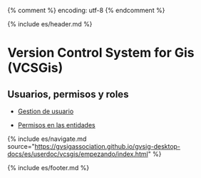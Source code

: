 {% comment %} encoding: utf-8 {% endcomment %}

{% include es/header.md %}

# Version Control System for Gis (VCSGis)

## Usuarios, permisos y roles

  * [Gestion de usuario](gestion_de_usuarios_t.md)

  * [Permisos en las entidades](permisos_en_las_entidades_t.md)

{% include es/navigate.md 
   source="https://gvsigassociation.github.io/gvsig-desktop-docs/es/userdoc/vcsgis/empezando/index.html" 
%}

{% include es/footer.md %}

 
